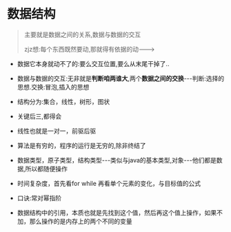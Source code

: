 # 数据结构
> 主要就是数据之间的关系,数据与数据的交互
> 
> zjz想:每个东西既然要动,那就得有依据的动--->
- 数据它本身就动不了的:要么交互位置,要么从末尾干掉了..
- 数据与数据的交互:无非就是**判断咱两谁大**,两个**数据之间的交换**---判断:选择的思想.交换:冒泡,插入的思想

- 结构分为:集合，线性，树形，图状
- 关键后三,都得会
- 线性也就是一对一，前驱后驱
- 算法是有穷的，程序的运行是无穷的,除非终结了
- 数据类型，原子类型，结构类型---类似与java的基本类型,对象---他们都是数据,所以都随便操作
- 时间复杂度，首先看for while 再看单个元素的变化，与目标值的公式
- 口诀:常对幂指阶

- 数据结构中的引用，本质也就是先找到这个值，然后再这个值上操作，如果不加，那么操作的是内存上的两个不同的变量



